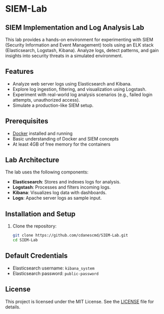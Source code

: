 # SIEM-Lab
## SIEM Implementation and Log Analysis Lab

This lab provides a hands-on environment for experimenting with SIEM (Security Information and Event Management) tools using an ELK stack (Elasticsearch, Logstash, Kibana). Analyze logs, detect patterns, and gain insights into security threats in a simulated environment.

## Features

- Analyze web server logs using Elasticsearch and Kibana.
- Explore log ingestion, filtering, and visualization using Logstash.
- Experiment with real-world log analysis scenarios (e.g., failed login attempts, unauthorized access).
- Simulate a production-like SIEM setup.

## Prerequisites

- [Docker](https://www.docker.com/get-started) installed and running
- Basic understanding of Docker and SIEM concepts
- At least 4GB of free memory for the containers

## Lab Architecture

The lab uses the following components:

- **Elasticsearch**: Stores and indexes logs for analysis.
- **Logstash**: Processes and filters incoming logs.
- **Kibana**: Visualizes log data with dashboards.
- **Logs**: Apache server logs as sample input.

## Installation and Setup

1. Clone the repository:
   ```bash
   git clone https://github.com/cdanescmd/SIEM-Lab.git
   cd SIEM-Lab

## Default Credentials
- Elasticsearch username: `kibana_system`
- Elasticsearch password: `public-password`

## License

This project is licensed under the MIT License. See the [LICENSE](LICENSE) file for details.

